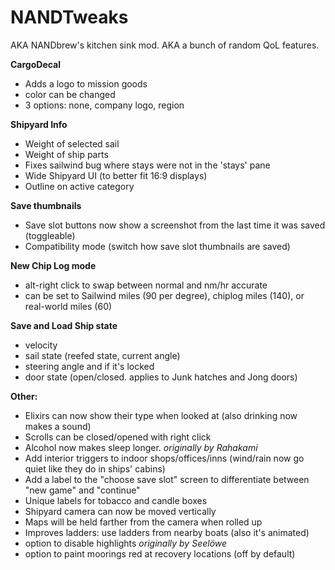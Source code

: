 # NANDTweaks
AKA NANDbrew's kitchen sink mod. AKA a bunch of random QoL features.

**CargoDecal**
- Adds a logo to mission goods
- color can be changed
- 3 options: none, company logo, region

**Shipyard Info**
- Weight of selected sail
- Weight of ship parts
- Fixes sailwind bug where stays were not in the 'stays' pane
- Wide Shipyard UI (to better fit 16:9 displays)
- Outline on active category

**Save thumbnails**
- Save slot buttons now show a screenshot from the last time it was saved (toggleable)
- Compatibility mode (switch how save slot thumbnails are saved)

**New Chip Log mode**
- alt-right click to swap between normal and nm/hr accurate
- can be set to Sailwind miles (90 per degree), chiplog miles (140), or real-world miles (60)

**Save and Load Ship state**
- velocity
- sail state (reefed state, current angle)
- steering angle and if it's locked
- door state (open/closed. applies to Junk hatches and Jong doors)

**Other:**
- Elixirs can now show their type when looked at (also drinking now makes a sound)
- Scrolls can be closed/opened with right click
- Alcohol now makes sleep longer. _originally by Rahakami_
- Add interior triggers to indoor shops/offices/inns (wind/rain now go quiet like they do in ships' cabins)
- Add a label to the "choose save slot" screen to differentiate between "new game" and "continue"
- Unique labels for tobacco and candle boxes
- Shipyard camera can now be moved vertically
- Maps will be held farther from the camera when rolled up
- Improves ladders: use ladders from nearby boats (also it's animated)
- option to disable highlights _originally by Seelöwe_
- option to paint moorings red at recovery locations (off by default)
